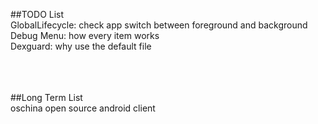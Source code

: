 ##TODO List
<br>GlobalLifecycle: check app switch between foreground and background
<br>Debug Menu: how every item works
<br>Dexguard: why use the default file



<br><br><br>
##Long Term List
<br> oschina open source android client

